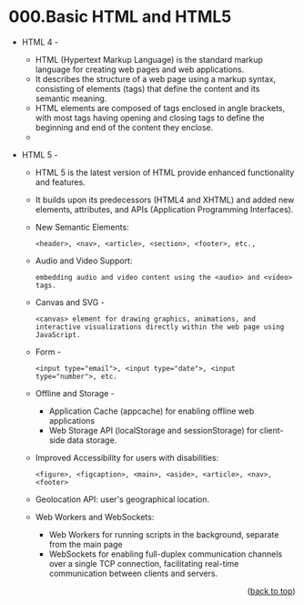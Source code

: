 <a name="topage"></a>

# 000.Basic HTML and HTML5

* HTML 4 -
   * HTML (Hypertext Markup Language) is the standard markup language for creating web pages and web applications.
   * It describes the structure of a web page using a markup syntax, consisting of elements (tags) that define the content and its semantic meaning.
   * HTML elements are composed of tags enclosed in angle brackets, with most tags having opening and closing tags to define the beginning and end of the content they enclose.
   * 

* HTML 5 -
   * HTML 5 is the latest version of HTML provide enhanced functionality and features.
   * It builds upon its predecessors (HTML4 and XHTML) and added new elements, attributes, and APIs (Application Programming Interfaces).
   * New Semantic Elements:
     ```
     <header>, <nav>, <article>, <section>, <footer>, etc.,
     ```
     
   * Audio and Video Support:
     ```
     embedding audio and video content using the <audio> and <video> tags.
     ```
     
   * Canvas and SVG -
     ```
     <canvas> element for drawing graphics, animations, and interactive visualizations directly within the web page using JavaScript.
     ```
     
   * Form -
     ```
     <input type="email">, <input type="date">, <input type="number">, etc.
     ```
     
   * Offline and Storage -
      * Application Cache (appcache) for enabling offline web applications
      * Web Storage API (localStorage and sessionStorage) for client-side data storage.

   * Improved Accessibility for users with disabilities:
     ```
     <figure>, <figcaption>, <main>, <aside>, <article>, <nav>, <footer>
     ```
   
   * Geolocation API: user's geographical location.
 
   * Web Workers and WebSockets:
      * Web Workers for running scripts in the background, separate from the main page
      * WebSockets for enabling full-duplex communication channels over a single TCP connection, facilitating real-time communication between clients and servers.

<p align="right">(<a href="#topage">back to top</a>)</p>
<br/>
<br/>

